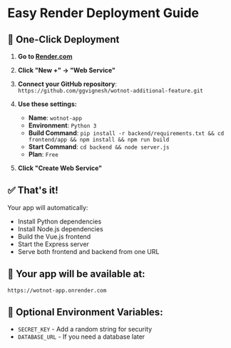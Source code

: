 # Easy Render Deployment Guide

## 🚀 One-Click Deployment

1. **Go to [Render.com](https://render.com)**
2. **Click "New +" → "Web Service"**
3. **Connect your GitHub repository**: `https://github.com/ggvignesh/wotnot-additional-feature.git`
4. **Use these settings:**
   - **Name**: `wotnot-app`
   - **Environment**: `Python 3`
   - **Build Command**: `pip install -r backend/requirements.txt && cd frontend/app && npm install && npm run build`
   - **Start Command**: `cd backend && node server.js`
   - **Plan**: `Free`

5. **Click "Create Web Service"**

## ✅ That's it! 

Your app will automatically:
- Install Python dependencies
- Install Node.js dependencies  
- Build the Vue.js frontend
- Start the Express server
- Serve both frontend and backend from one URL

## 🔗 Your app will be available at:
`https://wotnot-app.onrender.com`

## 📝 Optional Environment Variables:
- `SECRET_KEY` - Add a random string for security
- `DATABASE_URL` - If you need a database later
